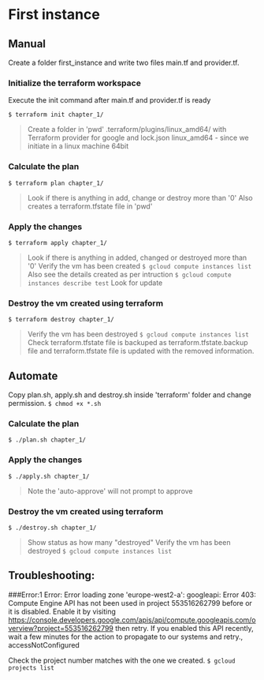 
# First instance
## Manual
Create a folder first_instance and write two files main.tf and provider.tf.
### Initialize the terraform workspace
Execute the init command after main.tf and provider.tf is ready

`$ terraform init chapter_1/`
>Create a folder in 'pwd' .terraform/plugins/linux_amd64/ with 
Terraform provider for google and 
lock.json
linux_amd64 - since we initiate in a linux machine 64bit

### Calculate the plan

`$ terraform plan chapter_1/`

> Look if there is anything in add, change or destroy more than '0'
> Also creates a terraform.tfstate file in 'pwd'

### Apply the changes

`$ terraform apply chapter_1/`

> Look if there is anything in added, changed or destroyed more than '0'
> Verify the vm has been created 
> `$ gcloud compute instances list`
> Also see the details created as per intruction
> `$ gcloud compute instances describe test`
> Look for update

### Destroy the vm created using terraform
`$ terraform destroy chapter_1/`

> Verify the vm has been destroyed 
> `$ gcloud compute instances list`
> Check terraform.tfstate file is backuped as terraform.tfstate.backup file and terraform.tfstate file is updated with the removed information.

## Automate
Copy plan.sh, apply.sh and destroy.sh inside 'terraform' folder and change permission.
`$ chmod +x *.sh`

### Calculate the plan

`$ ./plan.sh chapter_1/`

### Apply the changes

`$ ./apply.sh chapter_1/`

> Note the 'auto-approve' will not prompt to approve

### Destroy the vm created using terraform
`$ ./destroy.sh chapter_1/`

> Show status as how many "destroyed"
> Verify the vm has been destroyed 
> `$ gcloud compute instances list`

## Troubleshooting:
###Error:1
Error: Error loading zone 'europe-west2-a': googleapi: Error 403: Compute Engine API has not been used in project 553516262799 before or it is disabled. Enable it by visiting https://console.developers.google.com/apis/api/compute.googleapis.com/overview?project=553516262799 then retry. If you enabled this API recently, wait a few minutes for the action to propagate to our systems and retry., accessNotConfigured

Check the project number matches with the one we created.
`$ gcloud projects list`
